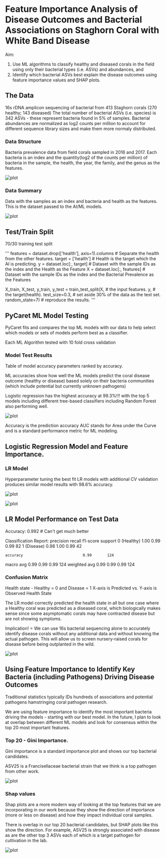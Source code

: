 # Feature Importance Analysis of Disease Outcomes and Bacterial Associations on Staghorn Coral with White Band Disease

Aim: 
1. Use ML algorithms to classify healthy and diseased corals in the field using only their bacterial types (i.e. ASVs) and abundances, and
2. Identify which bacterial ASVs best explain the disease outcomes using feature importance values and SHAP plots.

## The Data

16s rDNA amplicon sequencing of bacterial from 413 Staghorn corals (270 healthy; 143 diseased)
The total number of bacterial ASVs (i.e. species) is 342 ASVs - these represent bacteria found in 5% of samples.
Bacterial abundances are normalized as log2 counts per million to account for different sequence library sizes and make them more normaly distributed.

### Data Structure
 
Bacteria prevalence data from field corals sampled in 2016 and 2017.
Each bacteria is an index and the quantity(log2 of the counts per million) of bacteria in the sample, the health, the year, the family, and the genus as the features.

![plot](/NewData/BacteriaDFSummary.png)

### Data Summary

Data with the samples as an index and bacteria and health as the features. This is the dataset passed to the AI/ML models.

![plot](/NewData/SampleDFSummary.png)

## Test/Train Split

70/30 training test split

'''
features = dataset.drop(['health'], axis=1).columns  # Separate the health from the other features.
target = ['health']  # Health is the target which the AI is predicting.
y = dataset.loc[:, target]  # Dataset with the sample IDs as the index and the Health as the Feature
X = dataset.loc[:, features]  # Dataset with the sample IDs as the index and the Bacterial Prevalence as the Features


X_train, X_test, y_train, y_test = train_test_split(X,               # the input features.
                                                    y,               # the target(health).
                                                    test_size=0.3,   # set aside 30% of the data as the test set.
                                                    random_state=7)  # reproduce the results.
'''

## PyCaret ML Model Testing

PyCaret fits and compares the top ML models with our data to help select which models or sets of models perform best as a classifier.

Each ML Algorithm tested with 10 fold cross validation

### Model Test Results

Table of model accuracy parameters ranked by accuracy. 

ML accuracies show how well the ML models predict the coral disease outcome (healthy or disease) based solely on their bacteria communities (which include potential but currently unknown pathogens)

Logistic regression has the highest accuracy at 99.3%!!! with the top 5 models including different tree-based classifiers including Random Forest also performing well.

![plot](/NewData/PycaretBM.png)

Accuracy is the prediction accuracy
AUC stands for Area under the Curve and is a standard performance metric for ML modeling.

## Logistic Regression Model and Feature Importance.

### LR Model
Hyperparameter tuning the best fit LR models with additional CV validation produces similar model results with 98.6% accuracy.

![plot](/NewData/LR_Tune.png)

![plot](/NewData/LR_AUC.png)

## LR Model Performance on Test Data

Accuracy: 0.992 # Can't get much better

Classification Report:
                         precision    recall  f1-score   support
           0 (Healthy)      1.00      0.99      0.99        82
           1 (Disease)      0.98      1.00      0.99        42

    accuracy                           0.99       124
   macro avg       0.99      0.99      0.99       124
weighted avg       0.99      0.99      0.99       124


### Confusion Matrix

Health state - Healthy = 0 and Disease = 1
X-axis is Predicted vs. Y-axis is Observed Health State

The LR model correctly predicted the health state in all but one case where a Healthy coral was predicted as a diseased coral, which biologically makes sense since some asymptomatic corals may have contracted disease but are not showing symptoms.

Implication! = We can use 16s bacterial sequencing alone to accurately identify disease corals without any additional data and without knowing the actual pathogen. This will allow us to screen nursery-raised corals for disease before being outplanted in the wild.

![plot](/NewData/LRConMat.png)

## Using Feature Importance to Identify Key Bacteria (including Pathogens) Driving Disease Outcomes

Traditional statistics typically IDs hundreds of associations and potential pathogens hamstringing coral pathogen research.

We are using feature importance to identify the most important bacteria driving the models - starting with our best model. In the future, I plan to look at overlap between different ML models and look for consensus within the top 20 most important features.

### Top 20 - Gini Importance.

Gini importance is a standard importance plot and shows our top bacterial candidates.

ASV25 is a Francisellaceae bacterial strain that we think is a top pathogen from other work. 

![plot](/NewData/LR_T20G_IMP.png)

### Shap values

Shap plots are a more modern way of looking at the top features that we are incorporating in our work because they show the direction of importance (more or less on disease) and how they impact individual coral samples.

There is overlap in our top 20 bacterial candidates, but SHAP plots like this show the direction. For example, ASV25 is strongly associated with disease as are the other top 3 ASVs each of which is a target pathogen for cultivation in the lab.

![plot](/NewData/LR_T20S_IMP.png)

